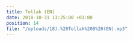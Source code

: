 ```yaml
---
title: Tollak (EN)
date: 2018-10-31 13:25:00 +01:00
position: 14
file: "/uploads/18).%20Tollak%20B%20(EN).mp3"
---
```


